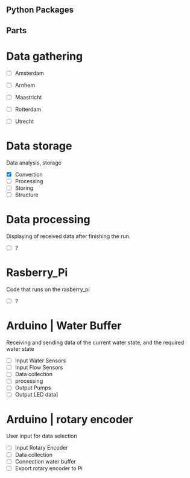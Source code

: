 ## Python Packages


## Parts


# Data gathering
- [ ] Amsterdam
- [ ] Arnhem
- [ ] Maastricht
- [ ] Rotterdam
- [ ] Utrecht


# Data storage
Data analysis, storage
- [X] Convertion
- [ ] Processing
- [ ] Storing
- [ ] Structure

# Data processing
Displaying of received data after finishing the run.
- [ ] ?

# Rasberry_Pi
Code that runs on the rasberry_pi
- [ ] ?

# Arduino | Water Buffer
Receiving and sending data of the current water state, and the required water state
- [ ] Input Water Sensors
- [ ] Input Flow Sensors
- [ ] Data collection
- [ ] processing
- [ ] Output Pumps
- [ ] Output LED data]

# Arduino | rotary encoder
User input for data selection
- [ ] Input Rotary Encoder
- [ ] Data collection
- [ ] Connection water buffer
- [ ] Export rotary encoder to Pi